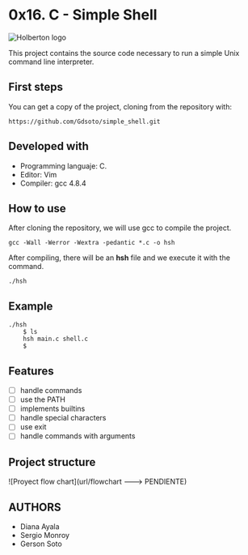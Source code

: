 #  0x16. C - Simple Shell

![Holberton logo](https://www.holbertonschool.com/holberton-logo.png "Holberton Logo")

This project contains the source code necessary to run a simple Unix command line interpreter.

## First steps

You can get a copy of the project, cloning from the repository with:
```
https://github.com/Gdsoto/simple_shell.git
```

## Developed with
- Programming languaje: C.
- Editor: Vim
- Compiler: gcc 4.8.4
## How to use
After cloning the repository, we will use gcc to compile the project.

```
gcc -Wall -Werror -Wextra -pedantic *.c -o hsh
```

After compiling, there will be an **hsh** file and we execute it with the command.

```
./hsh
```
## Example
```
./hsh
    $ ls
    hsh main.c shell.c
    $
```

## Features
- [ ] handle commands
- [ ] use the PATH
- [ ] implements builtins
- [ ] handle special characters
- [ ] use exit
- [ ] handle commands with arguments

## Project structure

![Proyect flow chart](url/flowchart ---> PENDIENTE)

## AUTHORS
* Diana Ayala
* Sergio Monroy
* Gerson Soto

